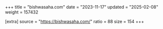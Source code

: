 +++
title = "bishwasaha.com"
date = "2023-11-17"
updated = "2025-02-08"
weight = 157432

[extra]
source = "https://bishwasaha.com/"
ratio = 88
size = 154
+++
